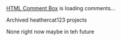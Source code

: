 <!-- begin wwww.htmlcommentbox.com -->
 <div id="HCB_comment_box"><a href="http://www.htmlcommentbox.com">HTML Comment Box</a> is loading comments...</div>
 <link rel="stylesheet" type="text/css" href="https://www.htmlcommentbox.com/static/skins/bootstrap/twitter-bootstrap.css?v=0" />
 <script type="text/javascript" id="hcb"> /*<!--*/ if(!window.hcb_user){hcb_user={};} (function(){var s=document.createElement("script"), l=hcb_user.PAGE || (""+window.location).replace(/'/g,"%27"), h="https://www.htmlcommentbox.com";s.setAttribute("type","text/javascript");s.setAttribute("src", h+"/jread?page="+encodeURIComponent(l).replace("+","%2B")+"&mod=%241%24wq1rdBcg%24NfFjFVcHNG5%2Fp5Sx.q9Fp."+"&opts=16798&num=10&ts=1722085051569");if (typeof s!="undefined") document.getElementsByTagName("head")[0].appendChild(s);})(); /*-->*/ </script>
<!-- end www.htmlcommentbox.com -->

Archived heathercat123 projects

None right now maybe in teh future
